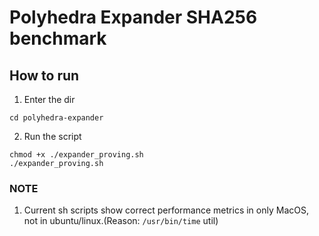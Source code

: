 # Polyhedra Expander SHA256 benchmark

## How to run
1. Enter the dir
```
cd polyhedra-expander
```

2. Run the script
```
chmod +x ./expander_proving.sh
./expander_proving.sh
```

### NOTE
1. Current sh scripts show correct performance metrics in only MacOS, not in ubuntu/linux.(Reason: `/usr/bin/time` util)
